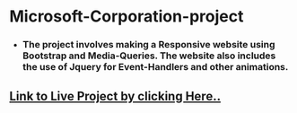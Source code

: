 # **Microsoft-Corporation-project**

* ### The project involves making a Responsive website using Bootstrap and Media-Queries. The website also includes the use of Jquery for Event-Handlers and other animations.

## **[Link to Live Project by clicking Here..](http://database-administrator-effort-87342.netlify.com/)**
